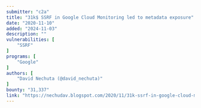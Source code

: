 ```yaml
---
submitter: "c2a"
title: "31k$ SSRF in Google Cloud Monitoring led to metadata exposure"
date: "2020-11-10"
added: "2024-11-03"
description: ""
vulnerabilities: [
    "SSRF"
]
programs: [
    "Google"
]
authors: [
    "David Nechuta (@david_nechuta)"
]
bounty: "31,337"
link: "https://nechudav.blogspot.com/2020/11/31k-ssrf-in-google-cloud-monitoring.html"
---
```




